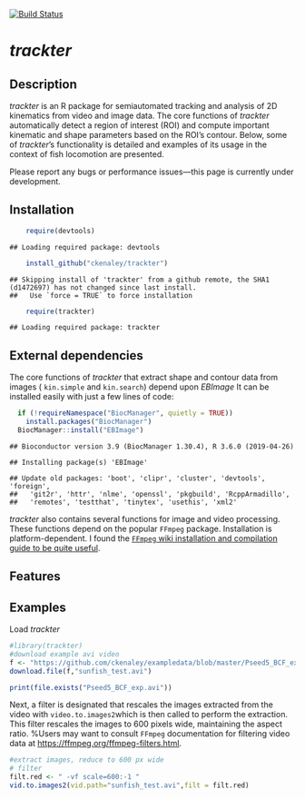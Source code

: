 
[![Build
Status](https://travis-ci.com/ckenaley/trackter.svg?branch=master)](https://travis-ci.com/ckenaley/trackter)

# *trackter*

## Description

*trackter* is an R package for semiautomated tracking and analysis of 2D
kinematics from video and image data. The core functions of *trackter*
automatically detect a region of interest (ROI) and compute important
kinematic and shape parameters based on the ROI’s contour. Below, some
of *trackter*’s functionality is detailed and examples of its usage in
the context of fish locomotion are presented.

Please report any bugs or performance issues—this page is currently
under
    development.

## Installation

``` r
    require(devtools)
```

    ## Loading required package: devtools

``` r
    install_github("ckenaley/trackter")
```

    ## Skipping install of 'trackter' from a github remote, the SHA1 (d1472697) has not changed since last install.
    ##   Use `force = TRUE` to force installation

``` r
    require(trackter)
```

    ## Loading required package: trackter

## External dependencies

The core functions of *trackter* that extract shape and contour data
from images ( `kin.simple` and `kin.search`) depend upon *EBImage* It
can be installed easily with just a few lines of code:

``` r
  if (!requireNamespace("BiocManager", quietly = TRUE))
    install.packages("BiocManager")
  BiocManager::install("EBImage")
```

    ## Bioconductor version 3.9 (BiocManager 1.30.4), R 3.6.0 (2019-04-26)

    ## Installing package(s) 'EBImage'

    ## Update old packages: 'boot', 'clipr', 'cluster', 'devtools', 'foreign',
    ##   'git2r', 'httr', 'nlme', 'openssl', 'pkgbuild', 'RcppArmadillo',
    ##   'remotes', 'testthat', 'tinytex', 'usethis', 'xml2'

*trackter* also contains several functions for image and video
processing. These functions depend on the popular `FFmpeg` package.
Installation is platform-dependent. I found the [`FFmpeg` wiki
installation and compilation guide to be quite
useful](https://trac.ffmpeg.org/wiki/CompilationGuide).

## Features

## Examples

Load *trackter*

``` r
#library(trackter)
#download example avi video
f <- "https://github.com/ckenaley/exampledata/blob/master/Pseed5_BCF_exp.avi?raw=true"
download.file(f,"sunfish_test.avi")

print(file.exists("Pseed5_BCF_exp.avi"))
```

Next, a filter is designated that rescales the images extracted from the
video with `video.to.images2`which is then called to perform the
extraction. This filter rescales the images to 600 pixels wide,
maintaining the aspect ratio. %Users may want to consult `FFmpeg`
documentation for filtering video data at
<https://ffmpeg.org/ffmpeg-filters.html>.

``` r
#extract images, reduce to 600 px wide
# filter
filt.red <- " -vf scale=600:-1 " 
vid.to.images2(vid.path="sunfish_test.avi",filt = filt.red)
```
